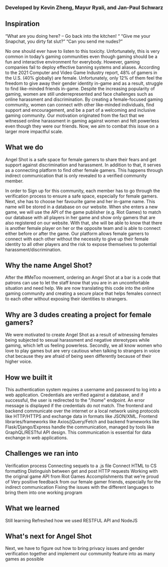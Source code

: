 ### Developed by Kevin Zheng, Mayur Ryali, and Jan-Paul Schwarz

## Inspiration
“What are you doing here? – Go back into the kitchen! “ “Give me your Snapchat, you dirty fat slut?” “Can you send me nudes?”

No one should ever have to listen to this toxicity. Unfortunately, this is very common in today’s gaming communities even though gaming should be a fun and interactive environment for everybody. However, gaming companies fail to deploy effective banning systems and aliases. According to the 2021 Computer and Video Game Industry report, 48% of gamers in the U.S. (40% globally) are female. Unfortunately, only 12% of them feel the freedom to give away their gender identity in-game and as a result, struggle to find like-minded friends in-game. Despite the increasing popularity of gaming, women are still underrepresented and face challenges such as online harassment and discrimination. By creating a female-focused gaming community, women can connect with other like-minded individuals, find support and encouragement, and be a part of a welcoming and inclusive gaming community. Our motivation originated from the fact that we witnessed online harassment in gaming against women and felt powerless even though they were our friends. Now, we aim to combat this issue on a larger more impactful scale.

## What we do
Angel Shot is a safe space for female gamers to share their fears and get support against discrimination and harassment. In addition to that, it serves as a connecting platform to find other female gamers. This happens through indirect communication that is only revealed to a verified community member.

In order to Sign up for this community, each member has to go through the verification process to ensure a safe space, especially for female gamers. Next, she has to choose her favourite game and her in-game name. This name will be stored in a database on our website. When she enters a new game, we will use the API of the game publisher (e.g. Riot Games) to match our database with all players in her game and show only gamers that are also registered on our website. With that, she will be able to know that there is another female player on her or the opposite team and is able to connect either before or after the game. Our platform allows female gamers to connect with each other without the necessity to give up their female identity to all other players and the risk to expose themselves to potential harassment/discrimination.

## Why the name Angel Shot?
After the #MeToo movement, ordering an Angel Shot at a bar is a code that patrons can use to let the staff know that you are in an uncomfortable situation and need help. We are now translating this code into the online gaming community and creating a secure place that helps females connect to each other without exposing their identities to strangers.

## Why are 3 dudes creating a project for female gamers?
We were motivated to create Angel Shot as a result of witnessing females being subjected to sexual harassment and negative stereotypes while gaming, which left us feeling powerless. Secondly, we all know women who love to play games but are very cautious when talking to strangers in voice chat because they are afraid of being seen differently because of their higher voice.

## How we built it
This authentication system requires a username and password to log into a web application. Credentials are verified against a database, and if successful, the user is redirected to the "/home" endpoint. An error message is displayed if the credentials do not match. The frontend and backend communicate over the internet or a local network using protocols like HTTP/HTTPS and exchange data in formats like JSON/XML. Frontend libraries/frameworks like Axios/jQuery/Fetch and backend frameworks like Flask/Django/Express handle the communication, managed by tools like GraphQL/RESTful API design. This communication is essential for data exchange in web applications.

## Challenges we ran into
Verification process
Connecting sequels to a .js file
Connect HTML to CS formatting
Distinguish between get and post HTTP requests
Working with the original game API from Riot Games
Accomplishments that we're proud of
Very positive feedback from our female gamer friends, especially for the indirect communication
Fixing the issues with the different languages to bring them into one working program

## What we learned
Still learning
Refreshed how we used RESTFUL API and NodeJS

## What's next for Angel Shot
Next, we have to figure out how to bring privacy issues and gender verification together and implement our community feature into as many games as possible

